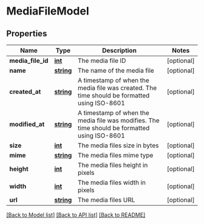 # MediaFileModel

## Properties
Name | Type | Description | Notes
------------ | ------------- | ------------- | -------------
**media_file_id** | [**int**](.md) | The media file ID | [optional] 
**name** | [**string**](.md) | The name of the media file | [optional] 
**created_at** | [**string**](.md) | A timestamp of when the media file was created. The time should be formatted using ISO-8601 | [optional] 
**modified_at** | [**string**](.md) | A timestamp of when the media file was modifies. The time should be formatted using ISO-8601 | [optional] 
**size** | [**int**](.md) | The media files size in bytes | [optional] 
**mime** | [**string**](.md) | The media files mime type | [optional] 
**height** | [**int**](.md) | The media files height in pixels | [optional] 
**width** | [**int**](.md) | The media files width in pixels | [optional] 
**url** | [**string**](.md) | The media files URL | [optional] 


[[Back to Model list]](../README.md#documentation-for-models) [[Back to API list]](../README.md#documentation-for-api-endpoints) [[Back to README]](../README.md)


